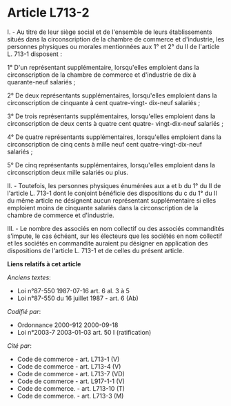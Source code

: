 # Article L713-2

I. - Au titre de leur siège social et de l'ensemble de leurs établissements situés dans la circonscription de la chambre de
commerce et d'industrie, les personnes physiques ou morales mentionnées aux 1° et 2° du II de l'article L. 713-1 disposent :

1° D'un représentant supplémentaire, lorsqu'elles emploient dans la circonscription de la chambre de commerce et d'industrie
de dix à quarante-neuf salariés ;

2° De deux représentants supplémentaires, lorsqu'elles emploient dans la circonscription de cinquante à cent quatre-vingt-
dix-neuf salariés ;

3° De trois représentants supplémentaires, lorsqu'elles emploient dans la circonscription de deux cents à quatre cent quatre-
vingt-dix-neuf salariés ;

4° De quatre représentants supplémentaires, lorsqu'elles emploient dans la circonscription de cinq cents à mille neuf cent
quatre-vingt-dix-neuf salariés ;

5° De cinq représentants supplémentaires, lorsqu'elles emploient dans la circonscription deux mille salariés ou plus.

II. - Toutefois, les personnes physiques énumérées aux a et b du 1° du II de l'article L. 713-1 dont le conjoint bénéficie
des dispositions du c du 1° du II du même article ne désignent aucun représentant supplémentaire si elles emploient moins de
cinquante salariés dans la circonscription de la chambre de commerce et d'industrie.

III. - Le nombre des associés en nom collectif ou des associés commandités s'impute, le cas échéant, sur les électeurs que
les sociétés en nom collectif et les sociétés en commandite auraient pu désigner en application des dispositions de l'article
L. 713-1 et de celles du présent article.

**Liens relatifs à cet article**

_Anciens textes_:

  - Loi n°87-550 1987-07-16 art. 6 al. 3 à 5
  - Loi n°87-550 du 16 juillet 1987 - art. 6 (Ab)

_Codifié par_:

  - Ordonnance 2000-912 2000-09-18
  - Loi n°2003-7 2003-01-03 art. 50 I (ratification)

_Cité par_:

  - Code de commerce - art. L713-1 (V)
  - Code de commerce - art. L713-4 (V)
  - Code de commerce - art. L713-7 (VD)
  - Code de commerce - art. L917-1-1 (V)
  - Code de commerce. - art. L713-10 (T)
  - Code de commerce. - art. L713-3 (M)
